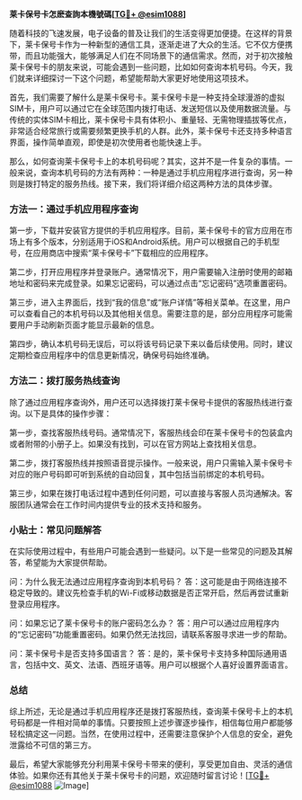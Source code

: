 **莱卡保号卡怎麽查詢本機號碼[[TG💪+ @esim1088](https://t.me/s/esim1088)]**

随着科技的飞速发展，电子设备的普及让我们的生活变得更加便捷。在这样的背景下，莱卡保号卡作为一种新型的通信工具，逐渐走进了大众的生活。它不仅方便携带，而且功能强大，能够满足人们在不同场景下的通信需求。然而，对于初次接触莱卡保号卡的朋友来说，可能会遇到一些问题，比如如何查询本机号码。今天，我们就来详细探讨一下这个问题，希望能帮助大家更好地使用这项技术。

首先，我们需要了解什么是莱卡保号卡。莱卡保号卡是一种支持全球漫游的虚拟SIM卡，用户可以通过它在全球范围内拨打电话、发送短信以及使用数据流量。与传统的实体SIM卡相比，莱卡保号卡具有体积小、重量轻、无需物理插拔等优点，非常适合经常旅行或需要频繁更换手机的人群。此外，莱卡保号卡还支持多种语言界面，操作简单直观，即使是初次使用者也能快速上手。

那么，如何查询莱卡保号卡上的本机号码呢？其实，这并不是一件复杂的事情。一般来说，查询本机号码的方法有两种：一种是通过手机应用程序进行查询，另一种则是拨打特定的服务热线。接下来，我们将详细介绍这两种方法的具体步骤。

### 方法一：通过手机应用程序查询

第一步，下载并安装官方提供的手机应用程序。目前，莱卡保号卡的官方应用在市场上有多个版本，分别适用于iOS和Android系统。用户可以根据自己的手机型号，在应用商店中搜索“莱卡保号卡”下载相应的应用程序。

第二步，打开应用程序并登录账户。通常情况下，用户需要输入注册时使用的邮箱地址和密码来完成登录。如果忘记密码，可以通过点击“忘记密码”选项重置密码。

第三步，进入主界面后，找到“我的信息”或“账户详情”等相关菜单。在这里，用户可以查看自己的本机号码以及其他相关信息。需要注意的是，部分应用程序可能需要用户手动刷新页面才能显示最新的信息。

第四步，确认本机号码无误后，可以将该号码记录下来以备后续使用。同时，建议定期检查应用程序中的信息更新情况，确保号码始终准确。

### 方法二：拨打服务热线查询

除了通过应用程序查询外，用户还可以选择拨打莱卡保号卡提供的客服热线进行查询。以下是具体的操作步骤：

第一步，查找客服热线号码。通常情况下，客服热线会印在莱卡保号卡的包装盒内或者附带的小册子上。如果没有找到，可以在官方网站上查找相关信息。

第二步，拨打客服热线并按照语音提示操作。一般来说，用户只需输入莱卡保号卡对应的账户号码即可听到系统的自动回复，其中包括当前绑定的本机号码。

第三步，如果在拨打电话过程中遇到任何问题，可以直接与客服人员沟通解决。客服团队通常会在工作时间内提供专业的技术支持和服务。

### 小贴士：常见问题解答

在实际使用过程中，有些用户可能会遇到一些疑问。以下是一些常见的问题及其解答，希望能为大家提供帮助。

问：为什么我无法通过应用程序查询到本机号码？
答：这可能是由于网络连接不稳定导致的。建议先检查手机的Wi-Fi或移动数据是否正常开启，然后再尝试重新登录应用程序。

问：如果忘记了莱卡保号卡的账户密码怎么办？
答：用户可以通过应用程序内的“忘记密码”功能重置密码。如果仍然无法找回，请联系客服寻求进一步的帮助。

问：莱卡保号卡是否支持多国语言？
答：是的，莱卡保号卡支持多种国际通用语言，包括中文、英文、法语、西班牙语等。用户可以根据个人喜好设置界面语言。

### 总结

综上所述，无论是通过手机应用程序还是拨打客服热线，查询莱卡保号卡上的本机号码都是一件相对简单的事情。只要按照上述步骤逐步操作，相信每位用户都能够轻松搞定这一问题。当然，在使用过程中，还需要注意保护个人信息的安全，避免泄露给不可信的第三方。

最后，希望大家能够充分利用莱卡保号卡带来的便利，享受更加自由、灵活的通信体验。如果你还有其他关于莱卡保号卡的问题，欢迎随时留言讨论！[[TG💪+ @esim1088](https://t.me/s/esim1088) ![Image](https://i.postimg.cc/4NQfJmqS/Snipaste-2025-05-13-00-14-12.png)]